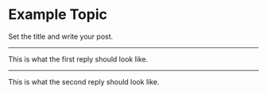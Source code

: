 # Example Topic

Set the title and write your post.

---
This is what the first reply should look like.

---
This is what the second reply should look like.